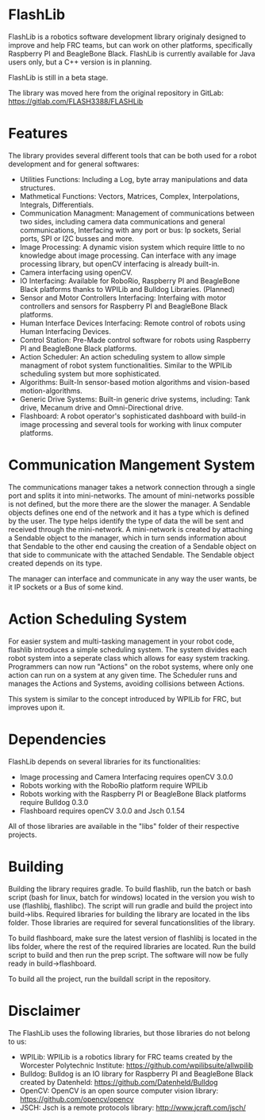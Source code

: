 # FlashLib
FlashLib is a robotics software development library originaly designed to improve and help FRC teams, but can work on other platforms, specifically Raspberry PI and BeagleBone Black.
FlashLib is currently available for Java users only, but a C++ version is in planning.

FlashLib is still in a beta stage.


The library was moved here from the original repository in GitLab: https://gitlab.com/FLASH3388/FLASHLib

# Features

The library provides several different tools that can be both used for a robot development and for general softwares:
- Utilities Functions: Including a Log, byte array manipulations and data structures.
- Mathmetical Functions: Vectors, Matrices, Complex, Interpolations, Integrals, Differentials.
- Communication Managment: Management of communications between two sides, including camera data communications and general communications, Interfacing with any port or bus: Ip sockets, Serial ports, SPI or I2C busses and more.
- Image Processing: A dynamic vision system which require little to no knowledge about image processing. Can interface with any image processing library, but openCV interfacing is already built-in. 
- Camera interfacing using openCV.
- IO Interfacing: Available for RoboRio, Raspberry PI and BeagleBone Black platforms thanks to WPILib and Bulldog Libraries. (Planned)
- Sensor and Motor Controllers Interfacing: Interfaing with motor controllers and sensors for Raspberry PI and BeagleBone Black platforms.
- Human Interface Devices Interfacing: Remote control of robots using Human Interfacing Devices.
- Control Station: Pre-Made control software for robots using Raspberry PI and BeagleBone Black platforms.
- Action Scheduler: An action scheduling system to allow simple managment of robot system functionalities. Similar to the WPILib scheduling system but more sophisticated.
- Algorithms: Built-In sensor-based motion algorithms and vision-based motion-algorithms.
- Generic Drive Systems: Built-in generic drive systems, including: Tank drive, Mecanum drive and Omni-Directional drive.
- Flashboard: A robot operator's sophisticated dashboard with build-in image processing and several tools for working with linux computer platforms.

# Communication Mangement System
The communications manager takes a network connection through a single port and splits it into mini-networks. The amount of mini-networks possible is not defined, but the more there are the slower the manager.
A Sendable objects defines one end of the network and it has a type which is defined by the user. The type helps identify the type of data the will be sent and received through the mini-network.
A mini-network is created by attaching a Sendable object to the manager, which in turn sends information about that Sendable to the other end causing the creation of a Sendable object on that side to communicate with the attached Sendable. The Sendable object created depends on its type.

The manager can interface and communicate in any way the user wants, be it IP sockets or a Bus of some kind. 

# Action Scheduling System
For easier system and multi-tasking management in your robot code, flashlib introduces a simple scheduling system.
The system divides each robot system into a seperate class which allows for easy system tracking. Programmers can now run 
"Actions" on the robot systems, where only one action can run on a system at any given time. The Scheduler runs and manages the Actions and Systems, avoiding collisions between Actions.

This system is similar to the concept introduced by WPILib for FRC, but improves upon it.

# Dependencies
FlashLib depends on several libraries for its functionalities:
- Image processing and Camera Interfacing requires openCV 3.0.0
- Robots working with the RoboRio platform require WPILib
- Robots working with the Raspberry PI or BeagleBone Black platforms require Bulldog 0.3.0
- Flashboard requires openCV 3.0.0 and Jsch 0.1.54

All of those libraries are available in the "libs" folder of their respective projects.

# Building
Building the library requires gradle. 
To build flashlib, run the batch or bash script (bash for linux, batch for windows) located in the version you wish to use (flashlibj, flashlibc).
The script will run gradle and build the project into build->libs. Required libraries for building the library are located in the libs folder. Those libraries are required for several funcationslities of the library.

To build flashboard, make sure the latest version of flashlibj is located in the libs folder, where the rest of the required libraries are located. Run the build script to build and then run the prep script. The software will now be fully ready in build->flashboard.

To build all the project, run the buildall script in the repository.

# Disclaimer
The FlashLib uses the following libraries, but those libraries do not belong to us:
- WPILib: WPILib is a robotics library for FRC teams created by the Worcester Polytechnic Institute: https://github.com/wpilibsuite/allwpilib
- Bulldog: Bulldog is an IO library for Raspberry PI and BeagleBone Black created by Datenheld: https://github.com/Datenheld/Bulldog
- OpenCV: OpenCV is an open source computer vision library: https://github.com/opencv/opencv
- JSCH: Jsch is a remote protocols library: http://www.jcraft.com/jsch/
